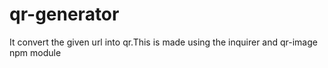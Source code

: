 # qr-generator
It convert the given url into qr.This is made using the inquirer and qr-image npm module
